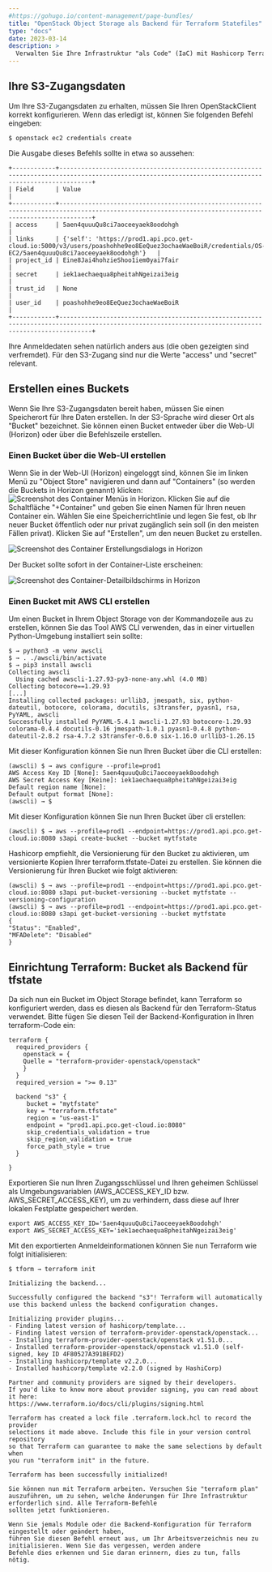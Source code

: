 ```yaml
---
#https://gohugo.io/content-management/page-bundles/
title: "OpenStack Object Storage als Backend für Terraform Statefiles"
type: "docs"
date: 2023-03-14
description: >
  Verwalten Sie Ihre Infrastruktur "als Code" (IaC) mit Hashicorp Terraform und nutzen Sie OpenStack Object Storage als Backend
---
```


## Ihre S3-Zugangsdaten

Um Ihre S3-Zugangsdaten zu erhalten, müssen Sie Ihren OpenStackClient korrekt konfigurieren. Wenn das erledigt ist, können Sie folgenden Befehl eingeben:

``$ openstack ec2 credentials create``

Die Ausgabe dieses Befehls sollte in etwa so aussehen:

    +------------+-----------------------------------------------------------------------------------------------------------------------------------------------------+
    | Field      | Value                                                                                                                                               |
    +------------+-----------------------------------------------------------------------------------------------------------------------------------------------------+
    | access     | 5aen4quuuQu8ci7aoceeyaek8oodohgh                                                                                                                    |
    | links      | {'self': 'https://prod1.api.pco.get-cloud.io:5000/v3/users/poashohhe9eo8EeQuez3ochaeWaeBoiR/credentials/OS-EC2/5aen4quuuQu8ci7aoceeyaek8oodohgh'}   |
    | project_id | Eine8Jai4hohzieShoo1iem0yai7fair                                                                                                                    |
    | secret     | iek1aechaequa8pheitahNgeizai3eig                                                                                                                    |
    | trust_id   | None                                                                                                                                                |
    | user_id    | poashohhe9eo8EeQuez3ochaeWaeBoiR                                                                                                                    |
    +------------+-----------------------------------------------------------------------------------------------------------------------------------------------------+

Ihre Anmeldedaten sehen natürlich anders aus (die oben gezeigten sind verfremdet). Für den S3-Zugang sind nur die Werte "access" und "secret" relevant. 

## Erstellen eines Buckets

Wenn Sie Ihre S3-Zugangsdaten bereit haben, müssen Sie einen Speicherort für Ihre Daten erstellen. In der S3-Sprache wird dieser Ort als "Bucket" bezeichnet. Sie können einen Bucket entweder über die Web-UI (Horizon) oder über die Befehlszeile erstellen.

### Einen Bucket über die Web-UI erstellen

Wenn Sie in der Web-UI (Horizon) eingeloggt sind, können Sie im linken Menü zu "Object Store" navigieren und dann auf "Containers" (so werden die Buckets in Horizon genannt) klicken: ![Screenshot des Container Menüs in Horizon](./container2.png). 
Klicken Sie auf die Schaltfläche "+Container" und geben Sie einen Namen für Ihren neuen Container ein. Wählen Sie eine Speicherrichtlinie und legen Sie fest, ob Ihr neuer Bucket öffentlich oder nur privat zugänglich sein soll (in den meisten Fällen privat). Klicken Sie auf "Erstellen", um den neuen Bucket zu erstellen. 

![Screenshot des Container Erstellungsdialogs in Horizon](./container1.png)

Der Bucket sollte sofort in der Container-Liste erscheinen:

![Screenshot des Container-Detailbildschirms in Horizon](./container3.png)

### Einen Bucket mit AWS CLI erstellen 

Um einen Bucket in Ihrem Object Storage von der Kommandozeile aus zu erstellen, können Sie das Tool AWS CLI verwenden, das in einer virtuellen Python-Umgebung installiert sein sollte:

    $ → python3 -m venv awscli
    $ → . ./awscli/bin/activate
    $ → pip3 install awscli
    Collecting awscli
      Using cached awscli-1.27.93-py3-none-any.whl (4.0 MB)
    Collecting botocore==1.29.93
    [...]
    Installing collected packages: urllib3, jmespath, six, python-dateutil, botocore, colorama, docutils, s3transfer, pyasn1, rsa, PyYAML, awscli
    Successfully installed PyYAML-5.4.1 awscli-1.27.93 botocore-1.29.93 colorama-0.4.4 docutils-0.16 jmespath-1.0.1 pyasn1-0.4.8 python-dateutil-2.8.2 rsa-4.7.2 s3transfer-0.6.0 six-1.16.0 urllib3-1.26.15 

Mit dieser Konfiguration können Sie nun Ihren Bucket über die CLI erstellen: 

    (awscli) $ → aws configure --profile=prod1
    AWS Access Key ID [None]: 5aen4quuuQu8ci7aoceeyaek8oodohgh
    AWS Secret Access Key [Keine]: iek1aechaequa8pheitahNgeizai3eig
    Default region name [None]: 
    Default output format [None]: 
    (awscli) → $ 

Mit dieser Konfiguration können Sie nun Ihren Bucket über cli erstellen:

    (awscli) $ → aws --profile=prod1 --endpoint=https://prod1.api.pco.get-cloud.io:8080 s3api create-bucket --bucket mytfstate

Hashicorp empfiehlt, die Versionierung für den Bucket zu aktivieren, um versionierte Kopien Ihrer terraform.tfstate-Datei zu erstellen. Sie können die Versionierung für Ihren Bucket wie folgt aktivieren:

    (awscli) $ → aws --profile=prod1 --endpoint=https://prod1.api.pco.get-cloud.io:8080 s3api put-bucket-versioning --bucket mytfstate --versioning-configuration 
    (awscli) $ → aws --profile=prod1 --endpoint=https://prod1.api.pco.get-cloud.io:8080 s3api get-bucket-versioning --bucket mytfstate 
    {
    "Status": "Enabled",
    "MFADelete": "Disabled"
    }

## Einrichtung Terraform: Bucket als Backend für tfstate

Da sich nun ein Bucket im Object Storage befindet, kann Terraform so konfiguriert werden, dass es diesen als Backend für den Terraform-Status verwendet.
Bitte fügen Sie diesen Teil der Backend-Konfiguration in Ihren terraform-Code ein: 

    terraform {
      required_providers {
        openstack = {
        Quelle = "terraform-provider-openstack/openstack"
        }
      }
      required_version = ">= 0.13"
      
      backend "s3" {
         bucket = "mytfstate"
         key = "terraform.tfstate"
         region = "us-east-1" 
         endpoint = "prod1.api.pco.get-cloud.io:8080"
         skip_credentials_validation = true
         skip_region_validation = true
         force_path_style = true
      }
    
    }
Exportieren Sie nun Ihren Zugangsschlüssel und Ihren geheimen Schlüssel als Umgebungsvariablen (AWS_ACCESS_KEY_ID bzw. AWS_SECRET_ACCESS_KEY), um zu verhindern, dass diese auf Ihrer lokalen Festplatte gespeichert werden.

    export AWS_ACCESS_KEY_ID='5aen4quuuQu8ci7aoceeyaek8oodohgh'
    export AWS_SECRET_ACCESS_KEY='iek1aechaequa8pheitahNgeizai3eig'

Mit den exportierten Anmeldeinformationen können Sie nun Terraform wie folgt initialisieren:

    $ tform → terraform init
    
    Initializing the backend...
    
    Successfully configured the backend "s3"! Terraform will automatically
    use this backend unless the backend configuration changes.
    
    Initializing provider plugins...
    - Finding latest version of hashicorp/template...
    - Finding latest version of terraform-provider-openstack/openstack...
    - Installing terraform-provider-openstack/openstack v1.51.0...
    - Installed terraform-provider-openstack/openstack v1.51.0 (self-signed, key ID 4F80527A391BEFD2)
    - Installing hashicorp/template v2.2.0...
    - Installed hashicorp/template v2.2.0 (signed by HashiCorp)
    
    Partner and community providers are signed by their developers.
    If you'd like to know more about provider signing, you can read about it here:
    https://www.terraform.io/docs/cli/plugins/signing.html
    
    Terraform has created a lock file .terraform.lock.hcl to record the provider
    selections it made above. Include this file in your version control repository
    so that Terraform can guarantee to make the same selections by default when
    you run "terraform init" in the future.
    
    Terraform has been successfully initialized!
    
    Sie können nun mit Terraform arbeiten. Versuchen Sie "terraform plan" auszuführen, um zu sehen, welche Änderungen für Ihre Infrastruktur erforderlich sind. Alle Terraform-Befehle
    sollten jetzt funktionieren.
    
    Wenn Sie jemals Module oder die Backend-Konfiguration für Terraform eingestellt oder geändert haben,
    führen Sie diesen Befehl erneut aus, um Ihr Arbeitsverzeichnis neu zu initialisieren. Wenn Sie das vergessen, werden andere
    Befehle dies erkennen und Sie daran erinnern, dies zu tun, falls nötig.

